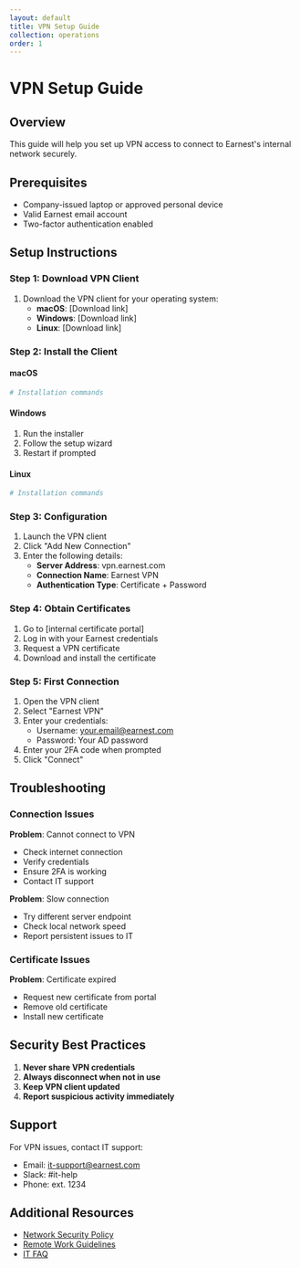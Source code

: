 ```yaml
---
layout: default
title: VPN Setup Guide
collection: operations
order: 1
---
```


# VPN Setup Guide

## Overview

This guide will help you set up VPN access to connect to Earnest's internal network securely.

## Prerequisites

- Company-issued laptop or approved personal device
- Valid Earnest email account
- Two-factor authentication enabled

## Setup Instructions

### Step 1: Download VPN Client

1. Download the VPN client for your operating system:
   - **macOS**: [Download link]
   - **Windows**: [Download link]
   - **Linux**: [Download link]

### Step 2: Install the Client

#### macOS
```bash
# Installation commands
```

#### Windows
1. Run the installer
2. Follow the setup wizard
3. Restart if prompted

#### Linux
```bash
# Installation commands
```

### Step 3: Configuration

1. Launch the VPN client
2. Click "Add New Connection"
3. Enter the following details:
   - **Server Address**: vpn.earnest.com
   - **Connection Name**: Earnest VPN
   - **Authentication Type**: Certificate + Password

### Step 4: Obtain Certificates

1. Go to [internal certificate portal]
2. Log in with your Earnest credentials
3. Request a VPN certificate
4. Download and install the certificate

### Step 5: First Connection

1. Open the VPN client
2. Select "Earnest VPN"
3. Enter your credentials:
   - Username: your.email@earnest.com
   - Password: Your AD password
4. Enter your 2FA code when prompted
5. Click "Connect"

## Troubleshooting

### Connection Issues

**Problem**: Cannot connect to VPN
- Check internet connection
- Verify credentials
- Ensure 2FA is working
- Contact IT support

**Problem**: Slow connection
- Try different server endpoint
- Check local network speed
- Report persistent issues to IT

### Certificate Issues

**Problem**: Certificate expired
- Request new certificate from portal
- Remove old certificate
- Install new certificate

## Security Best Practices

1. **Never share VPN credentials**
2. **Always disconnect when not in use**
3. **Keep VPN client updated**
4. **Report suspicious activity immediately**

## Support

For VPN issues, contact IT support:
- Email: it-support@earnest.com
- Slack: #it-help
- Phone: ext. 1234

## Additional Resources

- [Network Security Policy](/operations/security-policy)
- [Remote Work Guidelines](/people/remote-work)
- [IT FAQ](/operations/it-faq)